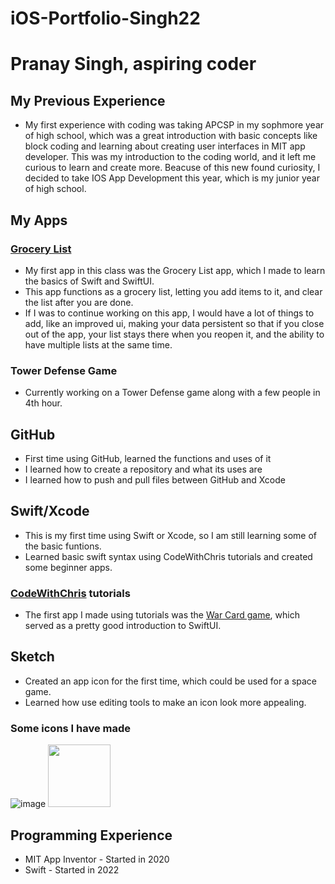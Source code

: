 # iOS-Portfolio-Singh22
# Pranay Singh, aspiring coder
## My Previous Experience
* My first experience with coding was taking APCSP in my sophmore year of high school, which was a great introduction with basic concepts like block coding and learning about creating user interfaces in MIT app developer. This was my introduction to the coding world, and it left me curious to learn and create more. Beacuse of this new found curiosity, I decided to take IOS App Development this year, which is my junior year of high school. 
## My Apps
### [Grocery List](https://github.com/PranaySingh04/GroceryList/tree/main)
* My first app in this class was the Grocery List app, which I made to learn the basics of Swift and SwiftUI.
* This app functions as a grocery list, letting you add items to it, and clear the list after you are done.
* If I was to continue working on this app, I would have a lot of things to add, like an improved ui, making your data persistent so that if you close out of the app, your list stays there when you reopen it, and the ability to have multiple lists at the same time.
### Tower Defense Game
* Currently working on a Tower Defense game along with a few people in 4th hour.

## GitHub
* First time using GitHub, learned the functions and uses of it
* I learned how to create a repository and what its uses are
* I learned how to push and pull files between GitHub and Xcode 
## Swift/Xcode
* This is my first time using Swift or Xcode, so I am still learning some of the basic funtions.
* Learned basic swift syntax using CodeWithChris tutorials and created some beginner apps.
### [CodeWithChris](https://www.youtube.com/c/CodeWithChris/videos) tutorials
* The first app I made using tutorials was the [War Card game](), which served as a pretty good introduction to SwiftUI. 
## Sketch
* Created an app icon for the first time, which could be used for a space game. 
* Learned how use editing tools to make an icon look more appealing.
### Some icons I have made
![image](https://user-images.githubusercontent.com/98762826/161790929-ed6022af-5d5a-403f-a828-f384e64b8c14.png) <img src="![image](https://user-images.githubusercontent.com/98762826/162009787-950fd002-6cc0-49b3-a6f2-0d77181392d5.png)" width="100" height="100">


## Programming Experience
* MIT App Inventor - Started in 2020
* Swift - Started in 2022
